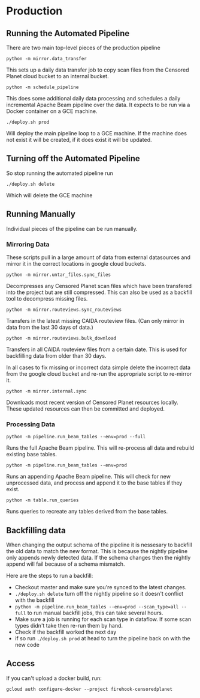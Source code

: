 # Production

## Running the Automated Pipeline

There are two main top-level pieces of the production pipeline

 `python -m mirror.data_transfer`

This sets up a daily data transfer job to copy scan files from the Censored
Planet cloud bucket to an internal bucket.

 `python -m schedule_pipeline`

This does some additional daily data processing and schedules a daily
incremental Apache Beam pipeline over the data. It expects to be run via a
Docker container on a GCE machine.

 `./deploy.sh prod`

Will deploy the main pipeline loop to a GCE machine. If the machine does not
exist it will be created, if it does exist it will be updated.

## Turning off the Automated Pipeline

So stop running the automated pipeline run

 `./deploy.sh delete`

Which will delete the GCE machine

## Running Manually

Individual pieces of the pipeline can be run manually.

### Mirroring Data

These scripts pull in a large amount of data from external datasources and
mirror it in the correct locations in google cloud buckets.

 `python -m mirror.untar_files.sync_files`

Decompresses any Censored Planet scan files which have been transfered into the
project but are still compressed. This can also be used as a backfill tool to
decompress missing files.

 `python -m mirror.routeviews.sync_routeviews`

Transfers in the latest missing CAIDA routeview files. (Can only mirror in data
from the last 30 days of data.)

 `python -m mirror.routeviews.bulk_download`

Transfers in all CAIDA routeview files from a certain date. This is used for
backfilling data from older than 30 days.

In all cases to fix missing or incorrect data simple delete the incorrect data
from the google cloud bucket and re-run the appropriate script to re-mirror it.

 `python -m mirror.internal.sync`

Downloads most recent version of Censored Planet resources locally. These
updated resources can then be committed and deployed.

### Processing Data

 `python -m pipeline.run_beam_tables --env=prod --full`

Runs the full Apache Beam pipeline. This will re-process all data and rebuild
existing base tables.

 `python -m pipeline.run_beam_tables --env=prod`

Runs an appending Apache Beam pipeline. This will check for new unprocessed
data, and process and append it to the base tables if they exist.

 `python -m table.run_queries`

Runs queries to recreate any tables derived from the base tables.

## Backfilling data

When changing the output schema of the pipeline it is nessesary to backfill the
old data to match the new format. This is because the nightly pipeline only
appends newly detected data. If the schema changes then the nightly append will
fail because of a schema mismatch.

Here are the steps to run a backfill:

*    Checkout master and make sure you're synced to the latest changes.
*    `./deploy.sh delete` turn off the nightly pipeline so it doesn't conflict
     with the backfill
*    `python -m pipeline.run_beam_tables --env=prod --scan_type=all --full` to
     run manual backfill jobs, this can take several hours.
*    Make sure a job is running for each scan type in dataflow. If some scan
     types didn't take then re-run them by hand.
*    Check if the backfill worked the next day
*    if so run `./deploy.sh prod` at head to turn the pipeline back on with
     the new code

## Access

If you can't upload a docker build, run:

`gcloud auth configure-docker --project firehook-censoredplanet`